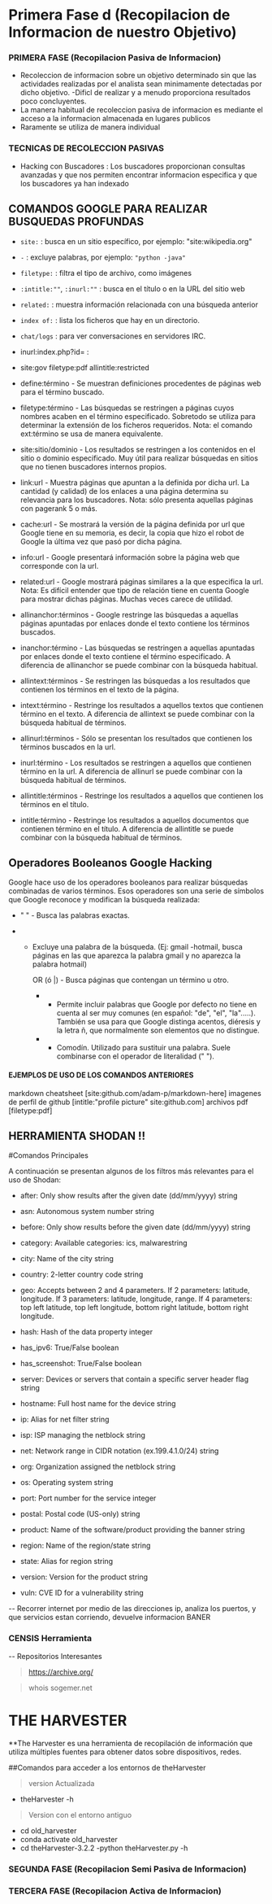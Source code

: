 # Primera Fase d (Recopilacion de Informacion de nuestro Objetivo)

### PRIMERA FASE (Recopilacion Pasiva de Informacion) 
- Recoleccion de informacion sobre un objetivo determinado sin que las actividades realizadas por el analista sean minimamente detectadas por dicho objetivo.
-Dificl de realizar y a menudo proporciona resultados poco concluyentes.
- La manera habitual de recoleccion pasiva de informacion es mediante el acceso a la informacion almacenada en lugares publicos
- Raramente se utiliza de manera individual


### TECNICAS DE RECOLECCION PASIVAS
- Hacking con Buscadores : Los buscadores proporcionan consultas avanzadas y que nos permiten encontrar informacion especifica y que los buscadores ya han indexado

## COMANDOS GOOGLE PARA REALIZAR BUSQUEDAS PROFUNDAS
- `site:` : busca en un sitio específico, por ejemplo: "site:wikipedia.org"
- `-` : excluye palabras, por ejemplo: `"python -java"`
- `filetype:` : filtra el tipo de archivo, como imágenes
- `:intitle:""`, `:inurl:""` : busca en el título o en la URL del sitio web
- `related:` : muestra información relacionada con una búsqueda anterior
- `index of:` : lista los ficheros que hay en un directorio.
- `chat/logs` : para ver conversaciones en servidores IRC.
-  inurl:index.php?id= : 
- site:gov filetype:pdf allintitle:restricted

- define:término - Se muestran definiciones procedentes de páginas web para el término buscado.

- filetype:término - Las búsquedas se restringen a páginas cuyos nombres acaben en el término especificado. Sobretodo se utiliza para determinar la extensión de los ficheros requeridos. Nota: el comando ext:término se usa de manera equivalente.

- site:sitio/dominio - Los resultados se restringen a los contenidos en el sitio o dominio especificado. Muy útil para realizar búsquedas en sitios que no tienen buscadores internos propios.

- link:url - Muestra páginas que apuntan a la definida por dicha url. La cantidad (y calidad) de los enlaces a una página determina su relevancia para los buscadores. Nota: sólo presenta aquellas páginas con pagerank 5 o más.

- cache:url - Se mostrará la versión de la página definida por url que Google tiene en su memoria, es decir, la copia que hizo el robot de Google la última vez que pasó por dicha página.

- info:url - Google presentará información sobre la página web que corresponde con la url.

- related:url - Google mostrará páginas similares a la que especifica la url.  Nota: Es difícil entender que tipo de relación tiene en cuenta Google para mostrar dichas páginas. Muchas veces carece de utilidad.

- allinanchor:términos - Google restringe las búsquedas a aquellas páginas apuntadas por enlaces donde el texto contiene los términos buscados.

- inanchor:término - Las búsquedas se restringen a aquellas apuntadas por enlaces donde el texto contiene el término especificado. A diferencia de allinanchor se puede combinar con la búsqueda habitual.

- allintext:términos - Se restringen las búsquedas a los resultados que contienen los términos en el texto de la página.

- intext:término - Restringe los resultados a aquellos textos que contienen término en el texto. A diferencia de allintext se puede combinar con la búsqueda habitual de términos.

- allinurl:términos - Sólo se presentan los resultados que contienen los términos buscados en la url.

- inurl:término - Los resultados se restringen a aquellos que contienen término en la url. A diferencia de allinurl se puede combinar con la búsqueda habitual de términos.

- allintitle:términos - Restringe los resultados a aquellos que contienen los términos en el título.

- intitle:término - Restringe los resultados a aquellos documentos que contienen término en el título. A diferencia de allintitle se puede combinar con la búsqueda habitual de términos.

## Operadores Booleanos Google Hacking

Google hace uso de los operadores booleanos para realizar búsquedas combinadas de varios términos. Esos operadores son una serie de símbolos que Google reconoce y modifican la búsqueda realizada:

- " " - Busca las palabras exactas.

- - Excluye una palabra de la búsqueda. (Ej: gmail -hotmail, busca páginas en las que aparezca la palabra gmail y no aparezca la palabra hotmail)

    OR (ó |) - Busca páginas que contengan un término u otro.

    + - Permite incluir palabras que Google por defecto no tiene en cuenta al ser muy comunes (en español: "de", "el", "la".....). También se usa para que Google distinga acentos, diéresis y la letra ñ, que normalmente son elementos que no distingue.

    * - Comodín. Utilizado para sustituir una palabra. Suele combinarse con el operador de literalidad (" ").


#### EJEMPLOS DE USO DE LOS COMANDOS ANTERIORES
markdown cheatsheet [site:github.com/adam-p/markdown-here]
imagenes de perfil de github [intitle:"profile picture" site:github.com]
archivos pdf [filetype:pdf]

## HERRAMIENTA SHODAN !!

#Comandos Principales

A continuación se presentan algunos de los filtros más relevantes para el uso de Shodan:

- after: Only show results after the given date (dd/mm/yyyy) string

 - asn: Autonomous system number string

- before: Only show results before the given date (dd/mm/yyyy) string

- category: Available categories: ics, malwarestring

- city: Name of the city string

- country: 2-letter country code string

- geo: Accepts between 2 and 4 parameters. If 2 parameters: latitude, longitude. If 3 parameters: latitude, longitude, range. If 4 parameters: top left latitude, top left longitude, bottom right latitude, bottom right longitude.

- hash: Hash of the data property integer

- has_ipv6: True/False boolean

- has_screenshot: True/False boolean

- server: Devices or servers that contain a specific server header flag string

- hostname: Full host name for the device string

- ip: Alias for net filter string

- isp: ISP managing the netblock string

- net: Network range in CIDR notation (ex.199.4.1.0/24) string

- org: Organization assigned the netblock string

- os: Operating system string

- port: Port number for the service integer

- postal: Postal code (US-only) string

- product: Name of the software/product providing the banner string

- region: Name of the region/state string

- state: Alias for region string

- version: Version for the product string

- vuln: CVE ID for a vulnerability string

-- Recorrer internet por medio de las direcciones ip, analiza los puertos, y que servicios estan corriendo, devuelve informacion BANER

### CENSIS Herramienta
-- Repositorios Interesantes

> https://archive.org/

> whois sogemer.net

# THE HARVESTER

**The Harvester es una herramienta de recopilación de información que utiliza múltiples fuentes para obtener datos sobre dispositivos, redes.


##Comandos para acceder a los entornos de theHarvester

> version Actualizada
- theHarvester -h

>Version con el entorno antiguo
- cd old_harvester  
- conda activate old_harvester
- cd theHarvester-3.2.2 
-python theHarvester.py -h






### SEGUNDA FASE (Recopilacion Semi Pasiva de Informacion) 
### TERCERA FASE (Recopilacion Activa de Informacion) 
